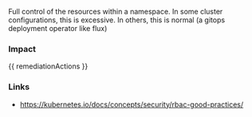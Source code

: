 
Full control of the resources within a namespace.  In some cluster configurations, this is excessive. In others, this is normal (a gitops deployment operator like flux)

### Impact
<!-- Add Impact here -->

<!-- DO NOT CHANGE -->
{{ remediationActions }}

### Links
- https://kubernetes.io/docs/concepts/security/rbac-good-practices/


